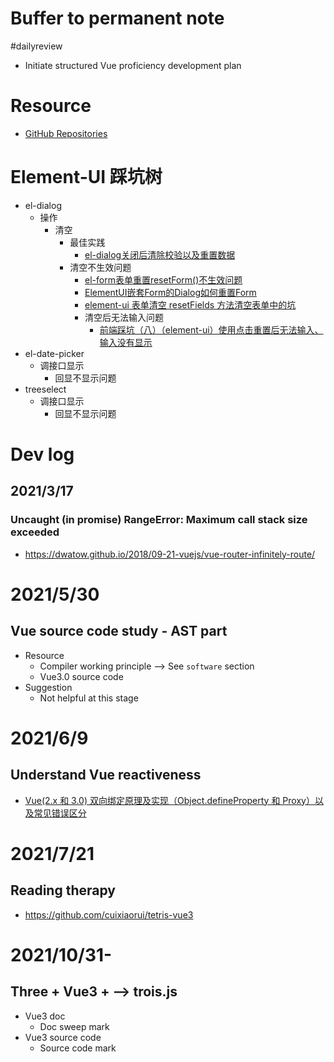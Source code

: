 # Buffer to permanent note
#dailyreview

- Initiate structured Vue proficiency development plan
# Resource
- [GitHub Repositories](https://github.com/orgs/vuejs/repositories)

# Element-UI 踩坑树
- el-dialog
  - 操作
    - 清空
      - 最佳实践
        - [el-dialog关闭后清除校验以及重置数据](https://blog.csdn.net/yangqii/article/details/116761394)
      - 清空不生效问题
        - [el-form表单重置resetForm()不生效问题](https://python.iitter.com/other/90830.html)
        - [ElementUI嵌套Form的Dialog如何重置Form](https://segmentfault.com/a/1190000019733787)
        - [element-ui 表单清空 resetFields 方法清空表单中的坑](https://blog.csdn.net/weixin_41991501/article/details/81975821?spm=1001.2101.3001.6650.2&utm_medium=distribute.pc_relevant.none-task-blog-2%7Edefault%7ECTRLIST%7Edefault-2.no_search_link&depth_1-utm_source=distribute.pc_relevant.none-task-blog-2%7Edefault%7ECTRLIST%7Edefault-2.no_search_link&utm_relevant_index=5)
        - 清空后无法输入问题
          - [前端踩坑（八）（element-ui）使用点击重置后无法输入、输入没有显示](https://blog.csdn.net/TUTsmile/article/details/103598504)
- el-date-picker
  - 调接口显示
    - 回显不显示问题
- treeselect
  - 调接口显示
    - 回显不显示问题

# Dev log
## 2021/3/17
### Uncaught (in promise) RangeError: Maximum call stack size exceeded
- https://dwatow.github.io/2018/09-21-vuejs/vue-router-infinitely-route/


# 2021/5/30
## Vue source code study - AST part
- Resource
  - Compiler working principle --> See `software` section
  - Vue3.0 source code
- Suggestion
  - Not helpful at this stage

# 2021/6/9
## Understand Vue reactiveness
- [Vue(2.x 和 3.0) 双向绑定原理及实现（Object.defineProperty 和 Proxy）以及常见错误区分](https://juejin.cn/post/6844904149239201800#heading-5)

# 2021/7/21
## Reading therapy
- https://github.com/cuixiaorui/tetris-vue3

# 2021/10/31-
## Three + Vue3 + --> trois.js
- Vue3 doc
  - Doc sweep mark
- Vue3 source code
  - Source code mark
